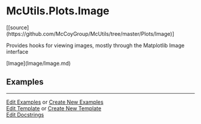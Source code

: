 # <a id="McUtils.Plots.Image">McUtils.Plots.Image</a> 
<div class="docs-source-link" markdown="1">
[[source](https://github.com/McCoyGroup/McUtils/tree/master/Plots/Image)]
</div>
    
Provides hooks for viewing images, mostly through the Matplotlib Image interface

<div class="container alert alert-secondary bg-light">
  <div class="row">
   <div class="col" markdown="1">
[Image](Image/Image.md)   
</div>
</div>
</div>

## Examples




___

[Edit Examples](https://github.com/McCoyGroup/McUtils/edit/master/ci/examples/McUtils/Plots/Image.md) or 
[Create New Examples](https://github.com/McCoyGroup/McUtils/new/master/?filename=ci/examples/McUtils/Plots/Image.md) <br/>
[Edit Template](https://github.com/McCoyGroup/McUtils/edit/master/ci/docs/McUtils/Plots/Image.md) or 
[Create New Template](https://github.com/McCoyGroup/McUtils/new/master/?filename=ci/docs/templates/McUtils/Plots/Image.md) <br/>
[Edit Docstrings](https://github.com/McCoyGroup/McUtils/edit/master/Plots/Image/__init__.py?message=Update%20Docs)